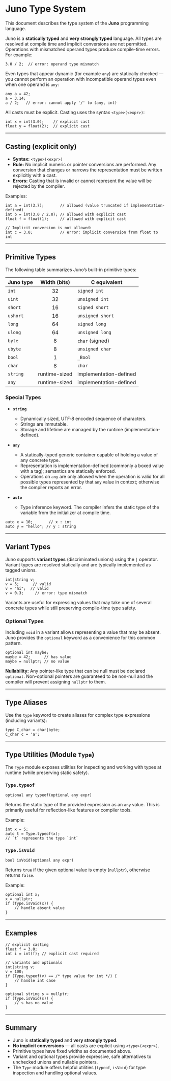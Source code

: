 # Juno Type System

This document describes the type system of the **Juno** programming language.

Juno is a **statically typed** and **very strongly typed** language. All types are resolved at compile time and implicit conversions are not permitted. Operations with mismatched operand types produce compile-time errors. For example:

```juno
3.0 / 2;  // error: operand type mismatch
```

Even types that appear dynamic (for example `any`) are statically checked — you cannot perform an operation with incompatible operand types even when one operand is `any`:

```juno
any a = 42;
a = 3.14;
a / 2;   // error: cannot apply '/' to (any, int)
```

All casts must be explicit. Casting uses the syntax `<type>(<expr>)`:

```juno
int x = int(3.0);    // explicit cast
float y = float(2);  // explicit cast
```

---

## Casting (explicit only)

* **Syntax:** `<type>(<expr>)`
* **Rule:** No implicit numeric or pointer conversions are performed. Any conversion that changes or narrows the representation must be written explicitly with a cast.
* **Errors:** Casting that is invalid or cannot represent the value will be rejected by the compiler.

Examples:

```juno
int a = int(3.7);       // allowed (value truncated if implementation-defined)
int b = int(3.0 / 2.0); // allowed with explicit cast
float f = float(1);     // allowed with explicit cast

// Implicit conversion is not allowed:
int c = 3.0;            // error: implicit conversion from float to int
```

---

## Primitive Types

The following table summarizes Juno’s built-in primitive types:

| Juno type |  Width (bits) | C equivalent           |
| :-------- | :-----------: | ---------------------- |
| `int`     |       32      | `signed int`           |
| `uint`    |       32      | `unsigned int`         |
| `short`   |       16      | `signed short`         |
| `ushort`  |       16      | `unsigned short`       |
| `long`    |       64      | `signed long`          |
| `ulong`   |       64      | `unsigned long`        |
| `byte`    |       8       | `char` (signed)        |
| `ubyte`   |       8       | `unsigned char`        |
| `bool`    |       1       | `_Bool`                |
| `char`    |       8       | `char`                 |
| `string`  | runtime-sized | implementation-defined |
| `any`     | runtime-sized | implementation-defined |

### Special Types

* **`string`**

    * Dynamically sized, UTF‑8 encoded sequence of characters.
    * Strings are immutable.
    * Storage and lifetime are managed by the runtime (implementation-defined).

* **`any`**

    * A statically-typed generic container capable of holding a value of any concrete type.
    * Representation is implementation-defined (commonly a boxed value with a tag); semantics are statically enforced.
    * Operations on `any` are only allowed when the operation is valid for all possible types represented by that `any` value in context; otherwise the compiler reports an error.

* **`auto`**

    * Type inference keyword. The compiler infers the static type of the variable from the initializer at compile time.

```juno
auto x = 10;       // x : int
auto y = "hello"; // y : string
```

---

## Variant Types

Juno supports **variant types** (discriminated unions) using the `|` operator. Variant types are resolved statically and are typically implemented as tagged unions.

```juno
int|string v;
v = 5;      // valid
v = "hi";  // valid
v = 0.3;     // error: type mismatch
```

Variants are useful for expressing values that may take one of several concrete types while still preserving compile-time type safety.

### Optional Types

Including `void` in a variant allows representing a value that may be absent. Juno provides the `optional` keyword as a convenience for this common pattern.

```juno
optional int maybe;
maybe = 42;      // has value
maybe = nullptr; // no value
```

**Nullability:** Any pointer-like type that can be null must be declared `optional`. Non-optional pointers are guaranteed to be non-null and the compiler will prevent assigning `nullptr` to them.

---

## Type Aliases

Use the `type` keyword to create aliases for complex type expressions (including variants):

```juno
type C_char = char|byte;
C_char c = 'a';
```

---

## Type Utilities (Module `Type`)

The `Type` module exposes utilities for inspecting and working with types at runtime (while preserving static safety).

### `Type.typeof`

```juno
optional any typeof(optional any expr)
```

Returns the static type of the provided expression as an `any` value. This is primarily useful for reflection-like features or compiler tools.

Example:

```juno
int x = 5;
auto t = Type.typeof(x);
// `t` represents the type `int`
```

### `Type.isVoid`

```juno
bool isVoid(optional any expr)
```

Returns `true` if the given optional value is empty (`nullptr`), otherwise returns `false`.

Example:

```juno
optional int x;
x = nullptr;
if (Type.isVoid(x)) {
    // handle absent value
}
```

---

## Examples

```juno
// explicit casting
float f = 3.0;
int i = int(f); // explicit cast required

// variants and optionals
int|string v;
v = 100;
if (Type.typeof(v) == /* type value for int */) {
    // handle int case
}

optional string s = nullptr;
if (Type.isVoid(s)) {
    // s has no value
}
```

---

## Summary

* Juno is **statically typed** and **very strongly typed**.
* **No implicit conversions** — all casts are explicit using `<type>(<expr>)`.
* Primitive types have fixed widths as documented above.
* Variant and optional types provide expressive, safe alternatives to unchecked unions and nullable pointers.
* The `Type` module offers helpful utilities (`typeof`, `isVoid`) for type inspection and handling optional values.
